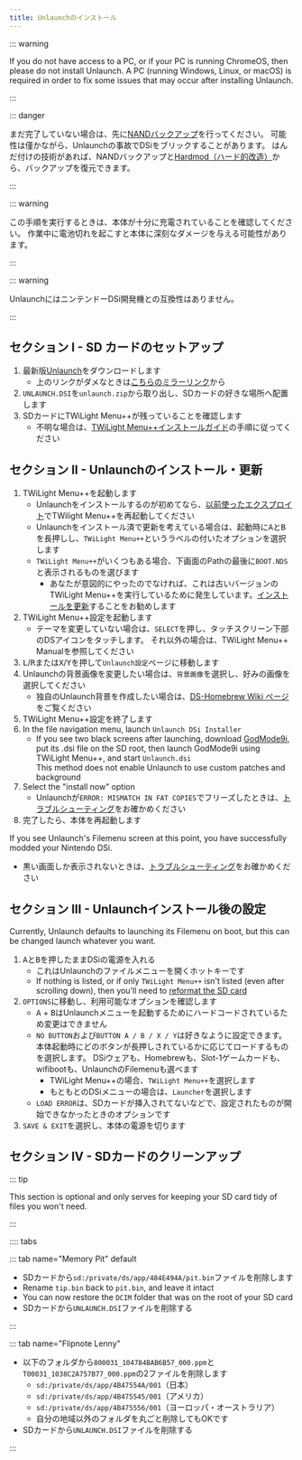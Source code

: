 ```yaml
---
title: Unlaunchのインストール
---
```


::: warning

If you do not have access to a PC, or if your PC is running ChromeOS, then please do not install Unlaunch. A PC (running Windows, Linux, or macOS) is required in order to fix some issues that may occur after installing Unlaunch.

:::

::: danger

まだ完了していない場合は、先に[NANDバックアップ](dumping-nand.html)を行ってください。 可能性は僅かながら、Unlaunchの事故でDSiをブリックすることがあります。 はんだ付けの技術があれば、NANDバックアップと[Hardmod（ハード的改造）](https://wiki.ds-homebrew.com/ds-index/hardmod)から、バックアップを復元できます。

:::

::: warning

この手順を実行するときは、本体が十分に充電されていることを確認してください。 作業中に電池切れを起こすと本体に深刻なダメージを与える可能性があります。

:::

::: warning

UnlaunchにはニンテンドーDSi開発機との互換性はありません。

:::

## セクション I - SD カードのセットアップ

1. 最新版[Unlaunch](https://problemkaputt.de/unlaunch.zip)をダウンロードします
    - 上のリンクがダメなときは[こちらのミラーリンク](https://web.archive.org/web/20201112031436/https://problemkaputt.de/unlaunch.zip)から
1. `UNLAUNCH.DSI`を`unlaunch.zip`から取り出し、SDカードの好きな場所へ配置します
1. SDカードにTWiLight Menu++が残っていることを確認します
    - 不明な場合は、[TWiLight Menu++インストールガイド](https://wiki.ds-homebrew.com/twilightmenu/installing-dsi)の手順に従ってください

## セクション II - Unlaunchのインストール・更新

1. TWiLight Menu++を起動します
    - Unlaunchをインストールするのが初めてなら、[以前使ったエクスプロイト](launching-the-exploit.html)でTWilight Menu++を再起動してください
    - Unlaunchをインストール済で更新を考えている場合は、起動時に<kbd class="face">A</kbd>と<kbd class="face">B</kbd>を長押しし、`TWiLight Menu++`というラベルの付いたオプションを選択します
    - `TWiLight Menu++`がいくつもある場合、下画面のPathの最後に`BOOT.NDS`と表示されるものを選びます
      - あなたが意図的にやったのでなければ、これは古いバージョンのTWiLight Menu++を実行しているために発生しています。[インストールを更新](https://wiki.ds-homebrew.com/twilightmenu/updating-dsi)することをお勧めします
1. TWiLight Menu++設定を起動します
    - テーマを変更していない場合は、`SELECT`を押し、タッチスクリーン下部のDSアイコンをタッチします。 それ以外の場合は、TWiLight Menu++ Manualを参照してください
1. <kbd class="l">L</kbd>/<kbd class="r">R</kbd>または<kbd class="face">X</kbd>/<kbd class="face">Y</kbd>を押して`Unlaunch設定`ページに移動します
1. Unlaunchの背景画像を変更したい場合は、`背景画像`を選択し、好みの画像を選択してください
    - 独自のUnlaunch背景を作成したい場合は、[DS-Homebrew Wiki ページ](https://wiki.ds-homebrew.com/twilightmenu/custom-unlaunch-backgrounds)をご覧ください
1. TWiLight Menu++設定を終了します
1. In the file navigation menu, launch `Unlaunch DSi Installer`
    - If you see two black screens after launching, download [GodMode9i](https://github.com/DS-Homebrew/GodMode9i/releases), put its .dsi file on the SD root, then launch GodMode9i using TWiLight Menu++, and start `Unlaunch.dsi`    
      This method does not enable Unlaunch to use custom patches and background
1. Select the "install now" option
    - Unlaunchが`ERROR: MISMATCH IN FAT COPIES`でフリーズしたときは、[トラブルシューティング](troubleshooting.html)をお確かめください
1. 完了したら、本体を再起動します

If you see Unlaunch's Filemenu screen at this point, you have successfully modded your Nintendo DSi.
- 黒い画面しか表示されないときは、[トラブルシューティング](troubleshooting.html)をお確かめください

## セクション III - Unlaunchインストール後の設定

Currently, Unlaunch defaults to launching its Filemenu on boot, but this can be changed launch whatever you want.

1. <kbd class="face">A</kbd>と<kbd class="face">B</kbd>を押したままDSiの電源を入れる
    - これはUnlaunchのファイルメニューを開くホットキーです
    - If nothing is listed, or if only `TWiLight Menu++` isn't listed (even after scrolling down), then you'll need to [reformat the SD card](sd-card-setup.html)
1. `OPTIONS`に移動し、利用可能なオプションを確認します
    - <kbd class="face">A</kbd> + <kbd class="face">B</kbd>はUnlaunchメニューを起動するためにハードコードされているため変更はできません
    - `NO BUTTON`および`BUTTON A / B / X / Y`は好きなように設定できます。本体起動時にどのボタンが長押しされているかに応じてロードするものを選択します。 DSiウェアも、Homebrewも、Slot-1ゲームカードも、wifibootも、UnlaunchのFilemenuも選べます
      - TWiLight Menu++の場合、`TWiLight Menu++`を選択します
      - もともとのDSiメニューの場合は、`Launcher`を選択します
    - `LOAD ERROR`は、SDカードが挿入されてないなどで、設定されたものが開始できなかったときのオプションです
1. `SAVE & EXIT`を選択し、本体の電源を切ります

## セクション IV - SDカードのクリーンアップ

::: tip

This section is optional and only serves for keeping your SD card tidy of files you won't need.

:::

:::: tabs

::: tab name="Memory Pit" default

- SDカードから`sd:/private/ds/app/484E494A/pit.bin`ファイルを削除します
- Rename `tip.bin` back to `pit.bin`, and leave it intact
- You can now restore the `DCIM` folder that was on the root of your SD card
- SDカードから`UNLAUNCH.DSI`ファイルを削除する

:::

::: tab name="Flipnote Lenny"

- 以下のフォルダから`800031_104784BAB6B57_000.ppm`と`T00031_1038C2A757B77_000.ppm`の2ファイルを削除します
    - `sd:/private/ds/app/4B47554A/001`（日本）
    - `sd:/private/ds/app/4B475545/001`（アメリカ）
    - `sd:/private/ds/app/4B475556/001`（ヨーロッパ・オーストラリア）
    - 自分の地域以外のフォルダを丸ごと削除してもOKです
- SDカードから`UNLAUNCH.DSI`ファイルを削除する

:::

